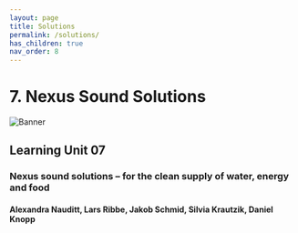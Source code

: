 ```yaml
---
layout: page
title: Solutions
permalink: /solutions/
has_children: true
nav_order: 8
---
```

# **7. Nexus Sound Solutions**

![Banner](/water-dimensions.png)

## Learning Unit 07
### Nexus sound solutions – for the clean supply of water, energy and food
#### Alexandra Nauditt, Lars Ribbe, Jakob Schmid, Silvia Krautzik, Daniel Knopp
<br/> <br/>
